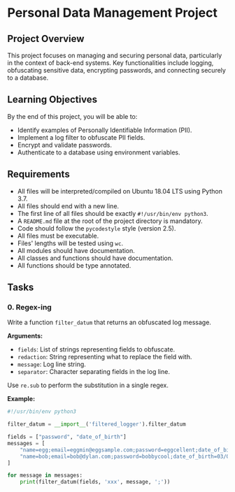 # Personal Data Management Project

## Project Overview

This project focuses on managing and securing personal data, particularly in the context of back-end systems. Key functionalities include logging, obfuscating sensitive data, encrypting passwords, and connecting securely to a database.

## Learning Objectives

By the end of this project, you will be able to:
- Identify examples of Personally Identifiable Information (PII).
- Implement a log filter to obfuscate PII fields.
- Encrypt and validate passwords.
- Authenticate to a database using environment variables.


## Requirements

- All files will be interpreted/compiled on Ubuntu 18.04 LTS using Python 3.7.
- All files should end with a new line.
- The first line of all files should be exactly `#!/usr/bin/env python3`.
- A `README.md` file at the root of the project directory is mandatory.
- Code should follow the `pycodestyle` style (version 2.5).
- All files must be executable.
- Files' lengths will be tested using `wc`.
- All modules should have documentation.
- All classes and functions should have documentation.
- All functions should be type annotated.

## Tasks

### 0. Regex-ing

Write a function `filter_datum` that returns an obfuscated log message.

**Arguments:**
- `fields`: List of strings representing fields to obfuscate.
- `redaction`: String representing what to replace the field with.
- `message`: Log line string.
- `separator`: Character separating fields in the log line.

Use `re.sub` to perform the substitution in a single regex.

**Example:**
```python
#!/usr/bin/env python3

filter_datum = __import__('filtered_logger').filter_datum

fields = ["password", "date_of_birth"]
messages = [
    "name=egg;email=eggmin@eggsample.com;password=eggcellent;date_of_birth=12/12/1986;",
    "name=bob;email=bob@dylan.com;password=bobbycool;date_of_birth=03/04/1993;"
]

for message in messages:
    print(filter_datum(fields, 'xxx', message, ';'))

